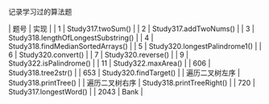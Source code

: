 记录学习过的算法题

| 题号 | 实现 |
| 1  | Study317.twoSum() |
| 2 | Study317.addTwoNums() |
| 3 | Study318.lengthOfLongestSubstring() |
| 4 | Study318.findMedianSortedArrays() |
| 5 | Study320.longestPalindrome1() |
| 6 | Study320.convert() |
| 7 | Study320.reverse() |
| 9 | Study322.isPalindrome() |
| 11 | Study322.maxArea() |
| 606 | Study318.tree2str() |
| 653 | Study320.findTarget() |
| 遍历二叉树左序 | Study318.printTree() |
| 遍历二叉树右序 | Study318.printTreeRight() |
| 720 | Study317.longestWord() |
| 2043 | Bank |

